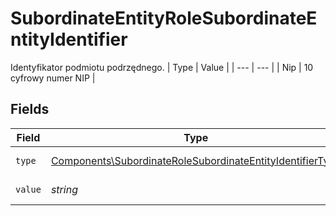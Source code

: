 # SubordinateEntityRoleSubordinateEntityIdentifier

Identyfikator podmiotu podrzędnego.
| Type | Value |
| --- | --- |
| Nip | 10 cyfrowy numer NIP |


## Fields

| Field                                                                                                                                  | Type                                                                                                                                   | Required                                                                                                                               | Description                                                                                                                            |
| -------------------------------------------------------------------------------------------------------------------------------------- | -------------------------------------------------------------------------------------------------------------------------------------- | -------------------------------------------------------------------------------------------------------------------------------------- | -------------------------------------------------------------------------------------------------------------------------------------- |
| `type`                                                                                                                                 | [Components\SubordinateRoleSubordinateEntityIdentifierType](../../Models/Components/SubordinateRoleSubordinateEntityIdentifierType.md) | :heavy_check_mark:                                                                                                                     | Typ identyfikatora.                                                                                                                    |
| `value`                                                                                                                                | *string*                                                                                                                               | :heavy_check_mark:                                                                                                                     | Wartość identyfikatora.                                                                                                                |